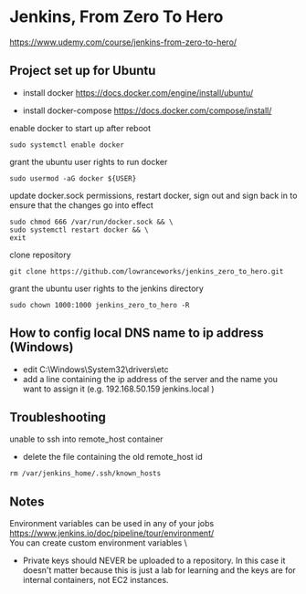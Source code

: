 # Jenkins, From Zero To Hero
https://www.udemy.com/course/jenkins-from-zero-to-hero/

## Project set up for Ubuntu 

- install docker
https://docs.docker.com/engine/install/ubuntu/

- install docker-compose
https://docs.docker.com/compose/install/

enable docker to start up after reboot 
```
sudo systemctl enable docker 
```

grant the ubuntu user rights to run docker
```
sudo usermod -aG docker ${USER}
```

update docker.sock permissions, restart docker, sign out and sign back in to ensure that the changes go into effect 
```
sudo chmod 666 /var/run/docker.sock && \ 
sudo systemctl restart docker && \ 
exit 
```

clone repository 
```
git clone https://github.com/lowranceworks/jenkins_zero_to_hero.git
```

grant the ubuntu user rights to the jenkins directory
```
sudo chown 1000:1000 jenkins_zero_to_hero -R
```

## How to config local DNS name to ip address (Windows)

- edit C:\Windows\System32\drivers\etc
- add a line containing the ip address of the server and the name you want to assign it
(e.g. 192.168.50.159 jenkins.local )

## Troubleshooting

unable to ssh into remote_host container
- delete the file containing the old remote_host id
```
rm /var/jenkins_home/.ssh/known_hosts
```


## Notes
Environment variables can be used in any of your jobs \
https://www.jenkins.io/doc/pipeline/tour/environment/ \
You can create custom environment variables           \


 

- Private keys should NEVER be uploaded to a repository. In this case it doesn't matter because this is just a lab for learning and the keys are for internal containers, not EC2 instances. 

